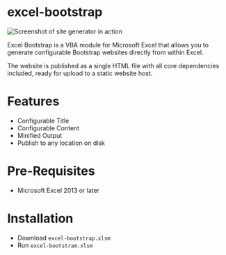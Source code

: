 # excel-bootstrap

![Screenshot of site generator in action](https://raw.githubusercontent.com/woganmay/excel-bootstrap/master/screenshot.png)

Excel Bootstrap is a VBA module for Microsoft Excel that allows you to generate configurable Bootstrap websites directly from within Excel.

The website is published as a single HTML file with all core dependencies included, ready for upload to a static website host.

# Features

* Configurable Title
* Configurable Content
* Minified Output
* Publish to any location on disk

# Pre-Requisites

* Microsoft Excel 2013 or later

# Installation

* Download `excel-bootstrap.xlsm`
* Run `excel-bootstram.xlsm`

